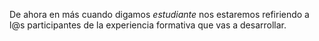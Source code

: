 De ahora en más cuando digamos _estudiante_ nos estaremos refiriendo a l@s participantes de la experiencia formativa que vas a desarrollar.